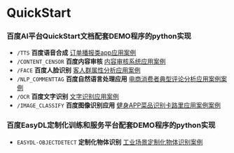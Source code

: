 # QuickStart

### 百度AI平台QuickStart文档配套DEMO程序的python实现

* ```/TTS``` **百度语音合成** [订单播报类app应用案例](http://ai.baidu.com/docs#/QuickStart-TTS/top) 
* ```/CONTENT_CENSOR``` **百度内容审核** [内容审核系统应用案例](http://ai.baidu.com/docs#/QuickStart-ContentCensor/top) 
* ```/FACE``` **百度人脸识别** [客人群属性分析应用案例](http://ai.baidu.com/docs#/QuickStart-FaceDetect/top) 
* ```/NLP_COMMENTTAG``` **百度自然语言处理应用** [电商消费者典型评论分析应用案例案例](http://ai.baidu.com/docs#/QuickStart-NLP/top) 
* ```/OCR``` **百度文字识别** [文字识别应用案例](http://ai.baidu.com/docs#/QuickStart-OCR/top) 
* ```/IMAGE_CLASSIFY``` **百度图像识别应用** [健身APP菜品识别卡路里应用案例案例](http://ai.baidu.com/docs#/QuickStart-ImageClassify/top) 


### 百度EasyDL定制化训练和服务平台配套DEMO程序的python实现

* ```EASYDL-OBJECTDETECT``` **定制化物体识别** [工业场景定制化物体识别案例](https://ai.baidu.com/docs#/QuickStart-EasyDL-Detect/top)
